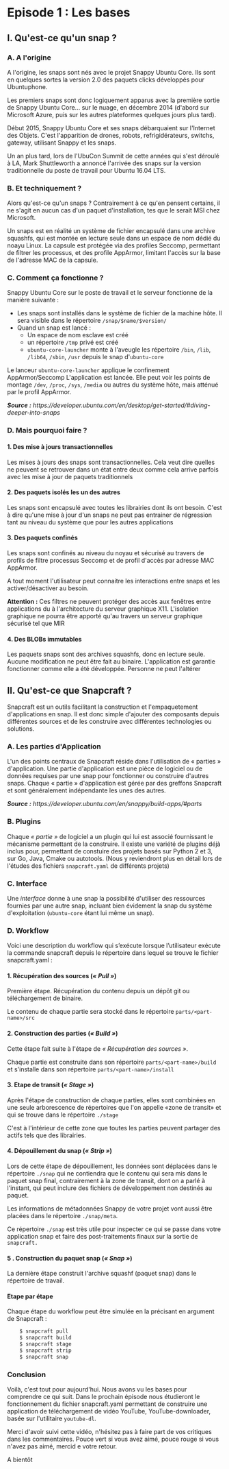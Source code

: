 Episode 1 : Les bases
=====================

I. Qu'est-ce qu'un snap ?
-------------------------

### A. A l'origine

A l'origine, les snaps sont nés avec le projet Snappy Ubuntu Core. Ils sont en quelques sortes la version 2.0 des paquets clicks développés pour Ubuntuphone.

Les premiers snaps sont donc logiquement apparus avec la première sortie de Snappy Ubuntu Core... sur le nuage, en décembre 2014 (d'abord sur Microsoft Azure, puis sur les autres plateformes quelques jours plus tard).

Début 2015, Snappy Ubuntu Core et ses snaps débarquaient sur l'Internet des Objets. C'est l'apparition de drones, robots, refrigidérateurs, switchs, gateway, utilisant Snappy et les snaps.

Un an plus tard, lors de l'UbuCon Summit de cette années qui s'est déroulé à LA, Mark Shuttleworth a annoncé l'arrivée des snaps sur la version traditionnelle du poste de travail pour Ubuntu 16.04 LTS.

### B. Et techniquement ?

Alors qu'est-ce qu'un snaps ? Contrairement à ce qu'en pensent certains, il ne s'agit en aucun cas d'un paquet d'installation, tes que le serait MSI chez Microsoft.

Un snaps est en réalité un système de fichier encapsulé dans une archive squashfs, qui est montée en lecture seule dans un espace de nom dédié du noayu Linux. La capsule est protégée via des profiles Seccomp, permettant de filtrer les processus, et des profile AppArmor, limitant l'accès sur la base de l'adresse MAC de la capsule. 

### C. Comment ça fonctionne ?

Snappy Ubuntu Core sur le poste de travail et le serveur fonctionne de la manière suivante :

- Les snaps sont installés dans le système de fichier de la machine hôte. Il sera visible dans le répertoire `/snap/$name/$version/`
- Quand un snap est lancé :
    - Un espace de nom esclave est créé
    - un répertoire `/tmp` privé est créé
    - `ubuntu-core-launcher` monte à l'aveugle les répertoire `/bin`, `/lib`, `/lib64`, `/sbin`, `/usr` depuis le snap d'`ubuntu-core`

Le lanceur `ubuntu-core-launcher` applique le confinement AppArmor/Seccomp
L'application est lancée. Elle peut voir les points de montage `/dev`, `/proc`, `/sys`, `/media` ou autres du système hôte, mais atténué par le profil AppArmor.

<p><em><strong>Source :</strong> https://developer.ubuntu.com/en/desktop/get-started/#diving-deeper-into-snaps</em></p>

### D. Mais pourquoi faire ?

#### 1. Des mise à jours transactionnelles

Les mises à jours des snaps sont transactionnelles. Cela veut dire quelles ne peuvent se retrouver dans un état entre deux comme cela arrive parfois avec les mise à jour de paquets traditionnels

#### 2. Des paquets isolés les un des autres

Les snaps sont encapsulé avec toutes les librairies dont ils ont besoin. C'est à dire qu'une mise à jour d'un snaps ne peut pas entrainer de régression tant au niveau du système que pour les autres applications

#### 3. Des paquets confinés

Les snaps sont confinés au niveau du noyau et sécurisé au travers de profils de filtre processus Seccomp et de profil d'accès par adresse MAC AppArmor.

A tout moment l'utilisateur peut connaitre les interactions entre snaps et les activer/désactiver au besoin.

**Attention :** Ces filtres ne peuvent protéger des accès aux fenêtres entre applications du à l'architecture du serveur graphique X11. L'isolation graphique ne pourra être apporté qu'au travers un serveur graphique sécurisé tel que MIR

#### 4. Des BLOBs immutables

Les paquets snaps sont des archives squashfs, donc en lecture seule. Aucune modification ne peut être fait au binaire. L'application est garantie fonctionner comme elle a été développée. Personne ne peut l'altérer

## II. Qu'est-ce que Snapcraft ? 

Snapcraft est un outils facilitant la construction et l'empaquetement d'applications en snap. Il est donc simple d'ajouter des composants depuis différentes sources et de les construire avec différentes technologies ou solutions. 

### A. Les parties d'Application

L'un des points centraux de Snapcraft réside dans l'utilisation de « parties » d'application. Une partie d'application est une pièce de logiciel ou de données requises par une snap pour fonctionner ou construire d'autres snaps. Chaque « partie » d'application est gérée par des greffons Snapcraft et sont généralement indépendante les unes des autres.

<p><em><strong>Source :</strong> https://developer.ubuntu.com/en/snappy/build-apps/#parts</em></p>

### B. Plugins  

Chaque _« partie »_ de logiciel a un plugin qui lui est associé fournissant le mécanisme permettant de la construire. Il existe une variété de plugins déjà inclus pour, permettant de constuire des projets basés sur Python 2 et 3, sur Go, Java, Cmake ou autotools. (Nous y reviendront plus en détail lors de l'études des fichiers `snapcraft.yaml` de différents projets)

### C. Interface

Une _interface_ donne à une snap la possibilité d'utiliser des ressources fournies par une autre snap, incluant bien évidement la snap du système d'exploitation (`ubuntu-core` étant lui même un snap).

### D. Workflow 

Voici une description du workflow qui s’exécute lorsque l’utilisateur exécute la commande snapcraft depuis le répertoire dans lequel se trouve le fichier snapcraft.yaml :

#### 1. Récupération des sources (_« Pull »_)

Première étape. Récupération du contenu depuis un dépôt git ou téléchargement de binaire.

Le contenu de chaque partie sera stocké dans le répertoire `parts/<part-name>/src`

#### 2. Construction des parties (_« Build »_)

Cette étape fait suite à l'étape de _« Récupération des sources »_. 

Chaque partie est construite dans son répertoire `parts/<part-name>/build` et s'installe dans son répertoire `parts/<part-name>/install`

#### 3. Etape de transit (_« Stage »_)

Après l'étape de construction de chaque parties, elles sont combinées en une seule arborescence de répertoires que l'on appelle «zone de transit» et qui se trouve dans le répertoire `./stage` 

C'est à l'intérieur de cette zone que toutes les parties peuvent partager des actifs tels que des librairies.

#### 4. Dépouillement du snap (_« Strip »_)

Lors de cette étape de dépouillement, les données sont déplacées dans le répertoire `./snap` qui ne contiendra que le contenu qui sera mis dans le paquet snap final, contrairement à la zone de transit, dont on a parlé à l'instant, qui peut inclure des fichiers de développement non destinés au paquet.

Les informations de métadonnées Snappy de votre projet vont aussi être placées dans le répertoire `./snap/meta`.

Ce répertoire `./snap` est très utile pour inspecter ce qui se passe dans votre application snap et faire des post-traitements finaux sur la sortie de `snapcraft.`

#### 5 . Construction du paquet snap (_« Snap »_)

La dernière étape construit l'archive squashf (paquet snap) dans le répertoire de travail.

#### Etape par étape

Chaque étape du workflow peut être simulée en la précisant en argument de Snapcraft :

````sh
    $ snapcraft pull
    $ snapcraft build
    $ snapcraft stage
    $ snapcraft strip
    $ snapcraft snap 
````

### Conclusion

Voilà, c'est tout pour aujourd'hui. Nous avons vu les bases pour comprendre ce qui suit. Dans le prochain épisode nous étudieront le fonctionnement du fichier snapcraft.yaml permettant de construire une application de téléchargement de vidéo YouTube, YouTube-downloader, basée sur l'utilitaire `youtube-dl`.

Merci d'avoir suivi cette vidéo, n'hésitez pas à faire part de vos critiques dans les commentaires. Pouce vert si vous avez aimé, pouce rouge si vous n'avez pas aimé, mercid e votre retour.

A bientôt

